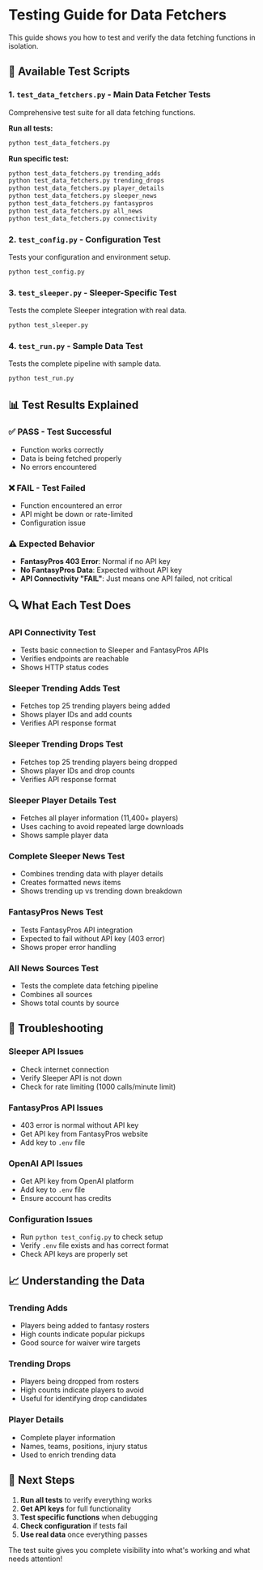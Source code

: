 # Testing Guide for Data Fetchers

This guide shows you how to test and verify the data fetching functions in isolation.

## 🧪 Available Test Scripts

### 1. `test_data_fetchers.py` - Main Data Fetcher Tests
Comprehensive test suite for all data fetching functions.

**Run all tests:**
```bash
python test_data_fetchers.py
```

**Run specific test:**
```bash
python test_data_fetchers.py trending_adds
python test_data_fetchers.py trending_drops
python test_data_fetchers.py player_details
python test_data_fetchers.py sleeper_news
python test_data_fetchers.py fantasypros
python test_data_fetchers.py all_news
python test_data_fetchers.py connectivity
```

### 2. `test_config.py` - Configuration Test
Tests your configuration and environment setup.

```bash
python test_config.py
```

### 3. `test_sleeper.py` - Sleeper-Specific Test
Tests the complete Sleeper integration with real data.

```bash
python test_sleeper.py
```

### 4. `test_run.py` - Sample Data Test
Tests the complete pipeline with sample data.

```bash
python test_run.py
```

## 📊 Test Results Explained

### ✅ **PASS** - Test Successful
- Function works correctly
- Data is being fetched properly
- No errors encountered

### ❌ **FAIL** - Test Failed
- Function encountered an error
- API might be down or rate-limited
- Configuration issue

### ⚠️ **Expected Behavior**
- **FantasyPros 403 Error**: Normal if no API key
- **No FantasyPros Data**: Expected without API key
- **API Connectivity "FAIL"**: Just means one API failed, not critical

## 🔍 What Each Test Does

### **API Connectivity Test**
- Tests basic connection to Sleeper and FantasyPros APIs
- Verifies endpoints are reachable
- Shows HTTP status codes

### **Sleeper Trending Adds Test**
- Fetches top 25 trending players being added
- Shows player IDs and add counts
- Verifies API response format

### **Sleeper Trending Drops Test**
- Fetches top 25 trending players being dropped
- Shows player IDs and drop counts
- Verifies API response format

### **Sleeper Player Details Test**
- Fetches all player information (11,400+ players)
- Uses caching to avoid repeated large downloads
- Shows sample player data

### **Complete Sleeper News Test**
- Combines trending data with player details
- Creates formatted news items
- Shows trending up vs trending down breakdown

### **FantasyPros News Test**
- Tests FantasyPros API integration
- Expected to fail without API key (403 error)
- Shows proper error handling

### **All News Sources Test**
- Tests the complete data fetching pipeline
- Combines all sources
- Shows total counts by source

## 🐛 Troubleshooting

### **Sleeper API Issues**
- Check internet connection
- Verify Sleeper API is not down
- Check for rate limiting (1000 calls/minute limit)

### **FantasyPros API Issues**
- 403 error is normal without API key
- Get API key from FantasyPros website
- Add key to `.env` file

### **OpenAI API Issues**
- Get API key from OpenAI platform
- Add key to `.env` file
- Ensure account has credits

### **Configuration Issues**
- Run `python test_config.py` to check setup
- Verify `.env` file exists and has correct format
- Check API keys are properly set

## 📈 Understanding the Data

### **Trending Adds**
- Players being added to fantasy rosters
- High counts indicate popular pickups
- Good source for waiver wire targets

### **Trending Drops**
- Players being dropped from rosters
- High counts indicate players to avoid
- Useful for identifying drop candidates

### **Player Details**
- Complete player information
- Names, teams, positions, injury status
- Used to enrich trending data

## 🚀 Next Steps

1. **Run all tests** to verify everything works
2. **Get API keys** for full functionality
3. **Test specific functions** when debugging
4. **Check configuration** if tests fail
5. **Use real data** once everything passes

The test suite gives you complete visibility into what's working and what needs attention!
